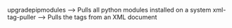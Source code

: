 upgradepipmodules --> Pulls all python modules installed on a system
xml-tag-puller --> Pulls the tags from an XML document
